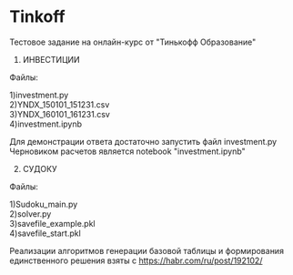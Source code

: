 # Tinkoff
Тестовое задание на онлайн-курс от "Тинькофф Образование"


1) ИНВЕСТИЦИИ

Файлы:

1)investment.py  
2)YNDX_150101_151231.csv  
3)YNDX_160101_161231.csv  
4)investment.ipynb  

Для демонстрации ответа достаточно запустить файл investment.py
Черновиком расчетов является notebook "investment.ipynb"


2) СУДОКУ

Файлы:

1)Sudoku_main.py  
2)solver.py  
3)savefile_example.pkl  
4)savefile_start.pkl  

Реализации алгоритмов генерации базовой таблицы и формирования единственного решения взяты с https://habr.com/ru/post/192102/

